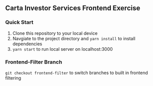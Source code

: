 ## Carta Investor Services Frontend Exercise

### Quick Start

1. Clone this repository to your local device
2. Navgiate to the project directory and `yarn install` to install dependencies
3. `yarn start` to run local server on localhost:3000

### Frontend-Filter Branch

`git checkout frontend-filter` to switch branches to built in frontend filtering
